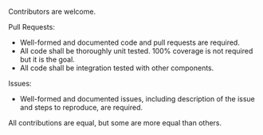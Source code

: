 Contributors are welcome. 

Pull Requests:
* Well-formed and documented code and pull requests are required.
* All code shall be thoroughly unit tested. 100% coverage is not required but it is the goal.
* All code shall be integration tested with other components.

Issues:
* Well-formed and documented issues, including description of the issue and steps to reproduce, are required.

All contributions are equal, but some are more equal than others.